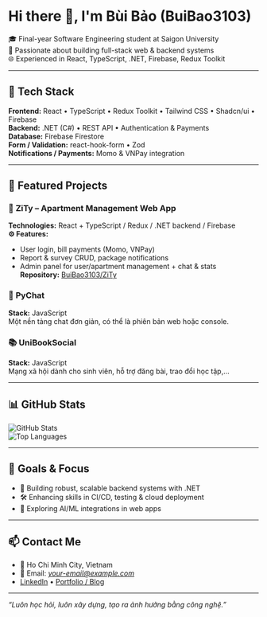 # Hi there 👋, I'm Bùi Bảo (BuiBao3103)

🎓 Final-year Software Engineering student at Saigon University  
💼 Passionate about building full-stack web & backend systems  
🌐 Experienced in React, TypeScript, .NET, Firebase, Redux Toolkit  

---

## 🔧 Tech Stack

**Frontend:** React • TypeScript • Redux Toolkit • Tailwind CSS • Shadcn/ui • Firebase  
**Backend:** .NET (C#) • REST API • Authentication & Payments  
**Database:** Firebase Firestore  
**Form / Validation:** react-hook-form • Zod  
**Notifications / Payments:** Momo & VNPay integration

---

## 📌 Featured Projects

### 🌆 **ZiTy – Apartment Management Web App**  
**Technologies:** React + TypeScript / Redux / .NET backend / Firebase  
**⚙️ Features:**  
- User login, bill payments (Momo, VNPay)  
- Report & survey CRUD, package notifications  
- Admin panel for user/apartment management + chat & stats  
**Repository:** [BuiBao3103/ZiTy](https://github.com/BuiBao3103/ZiTy)

### 💬 **PyChat**  
**Stack:** JavaScript  
Một nền tảng chat đơn giản, có thể là phiên bản web hoặc console.

### 📚 **UniBookSocial**  
**Stack:** JavaScript  
Mạng xã hội dành cho sinh viên, hỗ trợ đăng bài, trao đổi học tập,...

---

## 📊 GitHub Stats  
![GitHub Stats](https://github-readme-stats.vercel.app/api?username=BuiBao3103&show_icons=true&theme=radical)  
![Top Languages](https://github-readme-stats.vercel.app/api/top-langs/?username=BuiBao3103&layout=compact&theme=radical)

---

## 🎯 Goals & Focus

- 👷 Building robust, scalable backend systems with .NET  
- 🛠️ Enhancing skills in CI/CD, testing & cloud deployment  
- 🤖 Exploring AI/ML integrations in web apps

---

## 📫 Contact Me

- 📍 Ho Chi Minh City, Vietnam  
- 📧 Email: *your-email@example.com*  
- [LinkedIn](https://linkedin.com/in/baobui3103) • [Portfolio / Blog](*your-portfolio-link*)

---

*“Luôn học hỏi, luôn xây dựng, tạo ra ảnh hưởng bằng công nghệ.”*  
